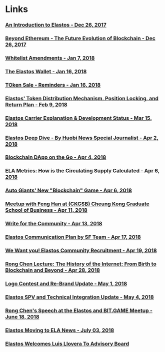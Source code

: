 # Links

### [An Introduction to Elastos - Dec 26, 2017](https://medium.com/elastos/an-introduction-to-elastos-fd9af7ac1f3b)
### [Beyond Ethereum - The Future Evolution of Blockchain - Dec 26, 2017](https://medium.com/elastos/beyond-ethereum-the-future-evolution-of-blockchain-6b9a9c8a9d68)
### [Whitelist Amendments - Jan 7, 2018](https://medium.com/elastos/whitelist-amendments-aee83ed883cd)
### [The Elastos Wallet - Jan 16, 2018](https://medium.com/elastos/the-elastos-wallet-68797064d8dd)
### [TOken Sale - Reminders - Jan 16, 2018](https://medium.com/elastos/token-sale-reminders-70cc8792eea4)
### [Elastos' Token Distribution Mechanism, Position Locking, and Return Plan - Feb 9, 2018](https://medium.com/elastos/elastos-token-distribution-mechanism-position-locking-and-return-plan-acaa015592ef)
### [Elastos Carrier Explanation & Development Status - Mar 15, 2018](https://medium.com/elastos/elastos-carrier-explanation-development-status-b468199c1aa4)
### [Elastos Deep Dive - By Huobi News Special Journalist - Apr 2, 2018](https://medium.com/elastos/elastos-deep-dive-by-huobi-news-special-journalist-4e601bc963a5)
### [Blockchain DApp on the Go - Apr 4, 2018](https://medium.com/elastos/blockchain-dapp-on-the-go-f442622e2029)
### [ELA Metrics: How is the Circulating Supply Calculated - Apr 6, 2018](https://medium.com/elastos/ela-metrics-how-is-the-circulating-supply-calculated-92b666c4f6e0)
### [Auto Giants' New "Blockchain" Game - Apr 6, 2018](https://medium.com/elastos/auto-giants-new-blockchain-game-7e044dbe12b8)
### [Meetup with Feng Han at (CKGSB) Cheung Kong Graduate School of Business - Apr 11, 2018](https://medium.com/elastos/meetup-with-feng-han-at-ckgsb-cheung-kong-graduate-school-of-business-496cebb27ac2)
### [Write for the Community - Apr 13, 2018](https://medium.com/elastos/write-for-the-community-ba7a1e75be59)
### [Elastos Communication Plan by SF Team - Apr 17, 2018](https://medium.com/elastos/elastos-communication-plan-by-sf-team-april-june-2018-8979b27c6ad6)
### [We Want you! Elastos Community Recruitment - Apr 19, 2018](https://medium.com/elastos/we-want-you-elastos-community-recruitment-da0e97694f63)
### [Rong Chen Lecture: The History of the Internet: From Birth to Blockchain and Beyond - Apr 28, 2018](https://medium.com/elastos/rong-chen-lecture-the-history-of-the-internet-from-birth-to-blockchain-and-beyond-c7ca07b0cc6d)
### [Logo Contest and Re-Brand Update - May 1, 2018](https://medium.com/elastos/logo-contest-and-re-brand-update-b4c170ff318a)
### [Elastos SPV and Technical Integration Update - May 4, 2018](https://medium.com/elastos/elastos-spv-and-technical-integration-update-97b062490081)
### [Rong Chen's Speech at the Elastos and BIT.GAME Meetup - June 18, 2018](https://medium.com/elastos/rong-chens-speech-at-the-elastos-and-bit-game-meetup-171a1b8f3e85)
### [Elastos Moving to ELA News - July 03, 2018](https://medium.com/elastos/elastos-moving-to-ela-news-bcfd733d3a54)
### [Elastos Welcomes Luis Llovera To Advisory Board](https://elanews.net/2018/07/05/elastos-welcomes-luis-llovera-to-advisory-board/)
